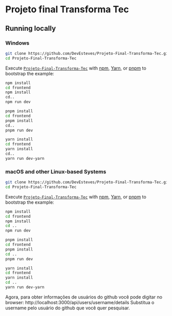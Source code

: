 # Projeto final Transforma Tec

## Running locally

### Windows

```bash
git clone https://github.com/DevEsteves/Projeto-Final-Transforma-Tec.git
cd Projeto-Final-Transforma-Tec
```
Execute [`Projeto-Final-Transforma-Tec`](https://github.com/DevEsteves/Projeto-Final-Transforma-Tec) with [npm](https://docs.npmjs.com/cli/init), [Yarn](https://yarnpkg.com/lang/en/docs/cli/create/), or [pnpm](https://pnpm.io) to bootstrap the example:
```bash
npm install
cd frontend
npm install
cd..
npm run dev 
```
```bash
pnpm install
cd frontend
pnpm install
cd..
pnpm run dev
```
```bash
yarn install
cd frontend
yarn install
cd..
yarn run dev-yarn
```

### macOS and other Linux-based Systems
```bash
git clone https://github.com/DevEsteves/Projeto-Final-Transforma-Tec.git
cd Projeto-Final-Transforma-Tec
```
Execute [`Projeto-Final-Transforma-Tec`](https://github.com/DevEsteves/Projeto-Final-Transforma-Tec) with [npm](https://docs.npmjs.com/cli/init), [Yarn](https://yarnpkg.com/lang/en/docs/cli/create/), or [pnpm](https://pnpm.io) to bootstrap the example:
```bash
npm install
cd frontend
npm install
cd ..
npm run dev
```
```bash
pnpm install
cd frontend
pnpm install
cd ..
pnpm run dev
```
```bash
yarn install
cd frontend
yarn install
cd ..
yarn run dev-yarn
```
Agora, para obter informações de usuários do github você pode digitar no browser: http://localhost:3000/api/users/username/details 
Substitua o username pelo usuário do github que você quer pesquisar.
